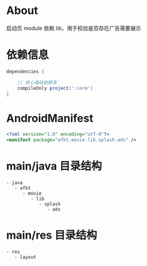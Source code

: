 
# About

启动页 module 依赖 lib，用于校验是否存在广告需要展示

# 依赖信息

```groovy
dependencies {

    // 核心基础依赖库
    compileOnly project(':core')
}
```

# AndroidManifest

```xml
<?xml version="1.0" encoding="utf-8"?>
<manifest package="afkt.movie.lib.splash.ads" />
```

# main/java 目录结构

```
- java                          
   - afkt                       
      - movie                   
         - lib                  
            - splash            
               - ads            
```


# main/res 目录结构

```
- res                  
   - layout            
```